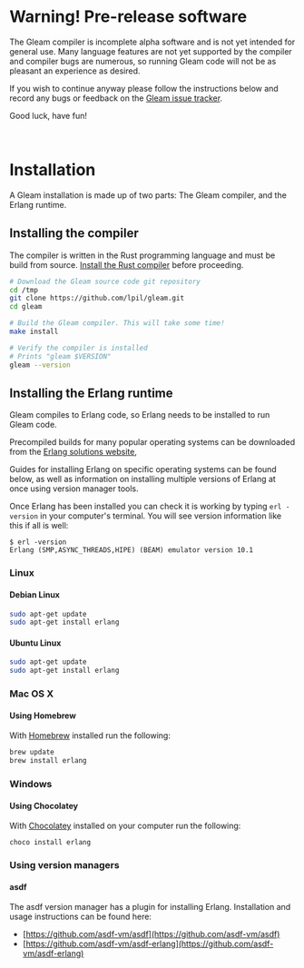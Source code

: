 # Warning! Pre-release software

The Gleam compiler is incomplete alpha software and is not yet intended for
general use. Many language features are not yet supported by the compiler and
compiler bugs are numerous, so running Gleam code will not be as pleasant an
experience as desired.

If you wish to continue anyway please follow the instructions below and record
any bugs or feedback on the [Gleam issue tracker](https://github.com/lpil/gleam/issues).

Good luck, have fun!

<br>

# Installation

A Gleam installation is made up of two parts: The Gleam compiler, and the
Erlang runtime.

## Installing the compiler

The compiler is written in the Rust programming language and must be build
from source. [Install the Rust compiler](https://www.rust-lang.org/tools/install)
before proceeding.

```sh
# Download the Gleam source code git repository
cd /tmp
git clone https://github.com/lpil/gleam.git
cd gleam

# Build the Gleam compiler. This will take some time!
make install

# Verify the compiler is installed
# Prints "gleam $VERSION"
gleam --version
```

## Installing the Erlang runtime

Gleam compiles to Erlang code, so Erlang needs to be installed to run Gleam
code.

Precompiled builds for many popular operating systems can be downloaded from
the [Erlang solutions website](https://www.erlang-solutions.com/resources/download.html),

Guides for installing Erlang on specific operating systems can be found below,
as well as information on installing multiple versions of Erlang at once using
version manager tools.

Once Erlang has been installed you can check it is working by typing `erl
-version` in your computer's terminal. You will see version information like
this if all is well:

```
$ erl -version
Erlang (SMP,ASYNC_THREADS,HIPE) (BEAM) emulator version 10.1
```

### Linux

#### Debian Linux

```sh
sudo apt-get update
sudo apt-get install erlang
```

#### Ubuntu Linux

```sh
sudo apt-get update
sudo apt-get install erlang
```


### Mac OS X

#### Using Homebrew

With [Homebrew](https://brew.sh) installed run the following:

```sh
brew update
brew install erlang
```


### Windows

#### Using Chocolatey

With [Chocolatey](https://chocolatey.org/) installed on your computer run the
following:

```
choco install erlang
```

### Using version managers

#### asdf

The asdf version manager has a plugin for installing Erlang. Installation and
usage instructions can be found here:

- [https://github.com/asdf-vm/asdf](https://github.com/asdf-vm/asdf)
- [https://github.com/asdf-vm/asdf-erlang](https://github.com/asdf-vm/asdf-erlang)
